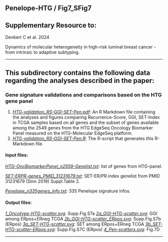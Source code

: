 ## Penelope-HTG / Fig7_SFig7

## Supplementary Resource to:  

Denkert C et al. 2024 

Dynamics of molecular heterogeneity in high-risk luminal breast cancer - from intrinsic to adaptive subtyping.

************************************************************

## This subdirectory contains the following data regarding the analyses described in the paper:

### Gene signature validations and comparisons based on the HTG gene panel

1. [*HTG-validation_RS-GGI-SET-Pen.pdf*](https://github.com/tkarn/Penelope-HTG/blob/main/Fig7_SFig7/HTG-validation_RS-GGI-SET-Pen.pdf):  An R Markdown file containing the analyses and figures comparing Recurrence-Score, GGI, SET-Index in TCGA samples based on all genes and the subset of genes available among the 2549 genes from the HTG EdgeSeq Oncology Biomarker Panel measured on the HTG-Molecular EdgeSeq platform.
2. [*HTG-validation_RS-GGI-SET-Pen.R*](https://github.com/tkarn/Penelope-HTG/blob/main/Fig7_SFig7/HTG-validation_RS-GGI-SET-Pen.R):  The R-script that generates this R-Markdown file.

#### Input files:
[*HTG-OncBiomarkerPanel_n2559-Genelist.txt*](https://github.com/tkarn/Penelope-HTG/blob/main/Fig7_SFig7/HTG-OncBiomarkerPanel_n2559-Genelist.txt): list of genes from HTG-panel.

[*SET-ERPR-genes_PMID_31231679.txt*](https://github.com/tkarn/Penelope-HTG/blob/main/Fig7_SFig7/SET-ERPR-genes_PMID_31231679.txt): SET-ER/PR index genelist from PMID 31231679 (Sinn 2019) Suppl.Table 2.

[*Penelope_n335genes_info.txt*](https://github.com/tkarn/Penelope-HTG/blob/main/Fig7_SFig7/Penelope_n335genes_info.txt): 335 Penelope signature infos.

#### Output files:
[*1_Oncotype-HTG-scatter.svg*](https://github.com/tkarn/Penelope-HTG/blob/main/Fig7_SFig7/1_Oncotype-HTG-scatter.svg): Supp.Fig.S7a
[*2a_GGI-HTG-scatter.svg*](https://github.com/tkarn/Penelope-HTG/blob/main/Fig7_SFig7/2a_GGI-HTG-scatter.svg): GGI among ERpos+ERneg TCGA
[*2b_GGI-HTG-scatter_ERpos.svg*](https://github.com/tkarn/Penelope-HTG/blob/main/Fig7_SFig7/2b_GGI-HTG-scatter_ERpos.svg):  Supp.Fig.S7b (ERpos)
[*3a_SET-HTG-scatter.svg*](https://github.com/tkarn/Penelope-HTG/blob/main/Fig7_SFig7/3a_SET-HTG-scatter.svg):  SET among ERpos+ERneg TCGA
[*3b_SET-HTG-scatter-ERpos.svg*](https://github.com/tkarn/Penelope-HTG/blob/main/Fig7_SFig7/3b_SET-HTG-scatter-ERpos.svg):  Supp.Fig.S7C (ERpos)
[*4_Pen-scatters.svg*](https://github.com/tkarn/Penelope-HTG/blob/main/Fig7_SFig7/4_Pen-scatters.svg):  Fig.7D

************************************************************
